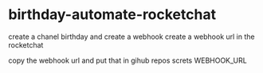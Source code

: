 # birthday-automate-rocketchat

create a chanel birthday and create a webhook
create a webhook url in the rocketchat 

copy the webhook url and put that in gihub repos screts 
WEBHOOK_URL

